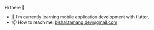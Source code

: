 Hi there 👋

- 🌱 I’m currently learning mobile application development with flutter.
- 📫 How to reach me: bishal.tamang.dev@gmail.com
